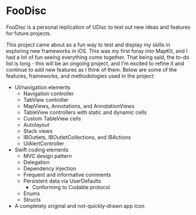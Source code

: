 # FooDisc
FooDisc is a personal replication of UDisc to test out new ideas and features for future projects.

This project came about as a fun way to test and display my skills in exploring new frameworks in iOS. This was my first foray into MapKit, and I had a lot of fun seeing everything come together. That being said, the to-do list is long - this will be an ongoing project, and I'm excited to refine it and continue to add new features as I think of them. Below are some of the features, frameworks, and methodologies used in the project:

- UI/navigation elements
  - Navigation controller
  - TabView controller
  - MapViews, Annotations, and AnnotationViews
  - TableView controllers with static and dynamic cells
  - Custom TableView cells
  - Autolayout
  - Stack views
  - IBOutlets, IBOutletCollections, and IBActions
  - UIAlertController
- Swift coding elements
  - MVC design pattern
  - Delegation
  - Dependency injection
  - Frequent and informative comments
  - Persistent data via UserDefaults
    - Conforming to Codable protocol
  - Enums
  - Structs
- A completely original and not-quickly-drawn app icon
